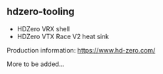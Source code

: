 ## hdzero-tooling

* HDZero VRX shell
* HDZero VTX Race V2 heat sink

Production information: https://www.hd-zero.com/

More to be added...
